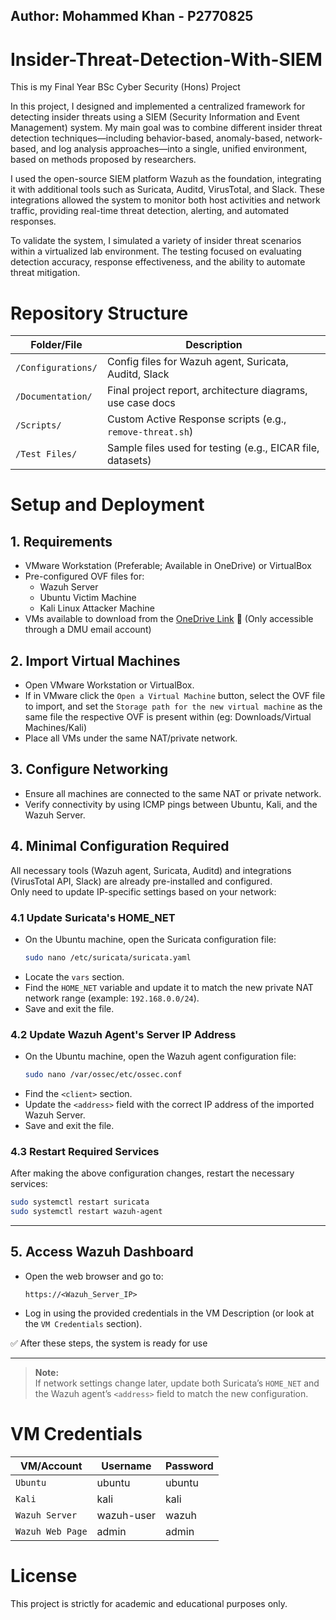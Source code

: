 ## Author: Mohammed Khan - P2770825

# Insider-Threat-Detection-With-SIEM
This is my Final Year BSc Cyber Security (Hons) Project

In this project, I designed and implemented a centralized framework for detecting insider threats using a SIEM (Security Information and Event Management) system.
My main goal was to combine different insider threat detection techniques—including behavior-based, anomaly-based, network-based, and log analysis approaches—into a single, unified environment, based on methods proposed by researchers.

I used the open-source SIEM platform Wazuh as the foundation, integrating it with additional tools such as Suricata, Auditd, VirusTotal, and Slack. These integrations allowed the system to monitor both host activities and network traffic, providing real-time threat detection, alerting, and automated responses.

To validate the system, I simulated a variety of insider threat scenarios within a virtualized lab environment. The testing focused on evaluating detection accuracy, response effectiveness, and the ability to automate threat mitigation.

# Repository Structure

| Folder/File        | Description                                                 |
|--------------------|-------------------------------------------------------------|
| `/Configurations/` | Config files for Wazuh agent, Suricata, Auditd, Slack        |
| `/Documentation/`  | Final project report, architecture diagrams, use case docs  |
| `/Scripts/`        | Custom Active Response scripts (e.g., `remove-threat.sh`)    |
| `/Test Files/`     | Sample files used for testing (e.g., EICAR file, datasets)   |



# Setup and Deployment
## 1. Requirements
- VMware Workstation (Preferable; Available in OneDrive) or VirtualBox
- Pre-configured OVF files for:
  - Wazuh Server
  - Ubuntu Victim Machine
  - Kali Linux Attacker Machine
- VMs available to download from the [OneDrive Link](https://demontfortuniversity-my.sharepoint.com/:f:/g/personal/p2770825_my365_dmu_ac_uk/EnriMTRj0xVKmDrseTGggsIBmfGkm3_rPf62gnw6kMfBbw?e=kq68qG) 🔗 (Only accessible through a DMU email account)

## 2. Import Virtual Machines
- Open VMware Workstation or VirtualBox.
- If in VMware click the `Open a Virtual Machine` button, select the OVF file to import, and set the `Storage path for the new virtual machine` as the same file the respective OVF is present within (eg: Downloads/Virtual Machines/Kali)
- Place all VMs under the same NAT/private network.

## 3. Configure Networking
- Ensure all machines are connected to the same NAT or private network.
- Verify connectivity by using ICMP pings between Ubuntu, Kali, and the Wazuh Server.

## 4. Minimal Configuration Required
All necessary tools (Wazuh agent, Suricata, Auditd) and integrations (VirusTotal API, Slack) are already pre-installed and configured.  
Only need to update IP-specific settings based on your network:

### 4.1 Update Suricata's HOME_NET
- On the Ubuntu machine, open the Suricata configuration file:
  ```bash
  sudo nano /etc/suricata/suricata.yaml
  ```
- Locate the `vars` section.
- Find the `HOME_NET` variable and update it to match the new private NAT network range (example: `192.168.0.0/24`).
- Save and exit the file.

### 4.2 Update Wazuh Agent's Server IP Address
- On the Ubuntu machine, open the Wazuh agent configuration file:
  ```bash
  sudo nano /var/ossec/etc/ossec.conf
  ```
- Find the `<client>` section.
- Update the `<address>` field with the correct IP address of the imported Wazuh Server.
- Save and exit the file.

### 4.3 Restart Required Services
After making the above configuration changes, restart the necessary services:
```bash
sudo systemctl restart suricata
sudo systemctl restart wazuh-agent
```

---

## 5. Access Wazuh Dashboard
- Open the web browser and go to:
  ```
  https://<Wazuh_Server_IP>
  ```
- Log in using the provided credentials in the VM Description (or look at the `VM Credentials` section).

✅ After these steps, the system is ready for use

---

> **Note:**  
> If network settings change later, update both Suricata’s `HOME_NET` and the Wazuh agent’s `<address>` field to match the new configuration.

# VM Credentials

| VM/Account        | Username            | Password                                     |
|--------------------|--------------------|----------------------------------------|
| `Ubuntu` | ubuntu        | ubuntu |
| `Kali`  | kali  | kali |
| `Wazuh Server`        | wazuh-user | wazuh |
| `Wazuh Web Page`     | admin   | admin |

# License
This project is strictly for academic and educational purposes only.
